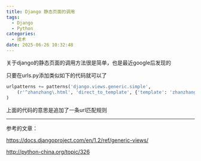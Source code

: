 ```yaml
---
title: Django 静态页面的调用
tags:
  - Django
  - Python
categories:
  - 技术
date: 2025-06-26 10:32:48
---
```


关于django的静态页面的调用方法很是简单，也是最近google后发现的

只要在urls.py添加类似如下的代码就可以了

```python
urlpatterns += patterns('django.views.generic.simple',
    (r'^zhanzhang\.html', 'direct_to_template', {'template': 'zhanzhang.html'}),
)
```

上面的代码的意思是追加了一条url匹配规则

---

参考的文章：

<https://docs.djangoproject.com/en/1.2/ref/generic-views/>

<http://python-china.org/topic/326>
